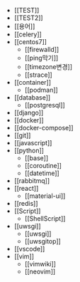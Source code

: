 * [[TEST]]
* [[TEST2]]
* [[용어]]
* [[celery]]
* [[centos7]]
	* [[firewalld]]
	* [[ping막기]]
	* [[timezone변경]]
	* [[strace]]
* [[container]]
    * [[podman]]
* [[database]] 
	* [[postgresql]]
* [[django]]
* [[docker]]
* [[docker-compose]]
* [[git]]
* [[javascript]]
* [[python]]
    * [[base]]
    * [[coroutine]] 
	* [[datetime]]
* [[rabbitmq]]
* [[react]] 
    * [[material-ui]]
* [[redis]]
* [[Script]]
	* [[ShellScript]]
* [[uwsgi]]
    * [[uwsgi]]
    * [[uwsgitop]]
* [[vscode]]
* [[vim]]
    * [[vimwiki]]
    * [[neovim]]
